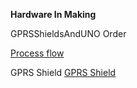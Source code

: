 
<b> Hardware In Making</b>

GPRSShieldsAndUNO Order

[Process flow](https://github.com/niccs/checkthestatus/blob/master/Arduino/HardwareInMaking/1.GPRSShieldsAndUNOs.jpg)


GPRS Shield
[GPRS Shield](https://github.com/niccs/checkthestatus/blob/master/Arduino/HardwareInMaking/2.GPRS_SHIELD.jpg)
